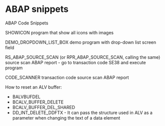 # ABAP snippets
ABAP Code Snippets

SHOWICON program that show all icons with images 

DEMO_DROPDOWN_LIST_BOX demo program with drop-down list screen field

RS_ABAP_SOURCE_SCAN (or RPR_ABAP_SOURCE_SCAN, calling the same) source scan ABAP report - go to transaction code SE38 and execute program

CODE_SCANNER transaction code source scan ABAP report

How to reset an ALV buffer:
* BALVBUFDEL
* BCALV_BUFFER_DELETE
* BCALV_BUFFER_DEL_SHARED
* DD_INT_DELETE_DDFTX - It can pass the structure used in ALV as a parameter when changing the text of a data element 
